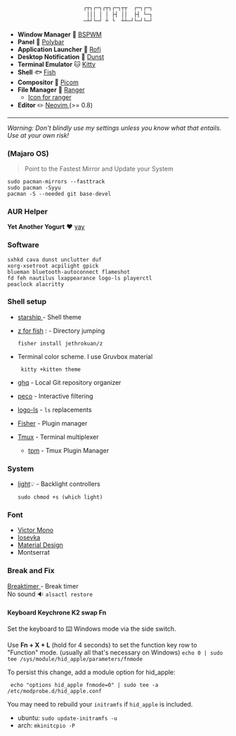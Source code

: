 <div align="center">

```css

┌┬┐┌─┐┌┬┐┌─┐┬┬  ┌─┐┌─┐
 │││ │ │ ├┤ ││  ├┤ └─┐
─┴┘└─┘ ┴ └  ┴┴─┘└─┘└─┘

```

</div>

- **Window Manager** :bento: [ BSPWM ](https://github.com/baskerville/bspwm)
- **Panel** :blossom: [ Polybar ](https://github.com/polybar/polybar)
- **Application Launcher** :rocket: [ Rofi ](https://github.com/davatorium/rofi)
- **Desktop Notification** :herb: [Dunst](https://github.com/dunst-project/dunst)
- **Terminal Emulator** :cat: [ Kitty ](https://github.com/kovidgoyal/kitty)
- **Shell** 🐟 [ Fish ](https://github.com/fish-shell/fish-shell)
- **Compositor** :shaved_ice: [Picom](https://github.com/yshui/picom)
- **File Manager** :flower_playing_cards: [ Ranger ](https://github.com/ranger/ranger)
  - [Icon for ranger](https://github.com/alexanderjeurissen/ranger_devicons)
- **Editor** :pencil2: [ Neovim ](https://github.com/neovim/neovim) (>= 0.8)

---

_Warning: Don't blindly use my settings unless you know what that entails. Use at your own risk!_

### (Majaro OS)

> Point to the Fastest Mirror and Update your System

```
sudo pacman-mirrors --fasttrack
sudo pacman -Syyu
pacman -S --needed git base-devel
```

### AUR Helper

**Yet Another Yogurt** :heart: [yay](https://github.com/Jguer/yay)

### Software

```
sxhkd cava dunst unclutter duf
xorg-xsetroot acpilight gpick
blueman bluetooth-autoconnect flameshot
fd feh nautilus lxappearance logo-ls playerctl
peaclock alacritty
```

### Shell setup

- [ starship ](https://starship.rs/) - Shell theme
- [z for fish](https://github.com/jethrokuan/z) : - Directory jumping
  ```
  fisher install jethrokuan/z
  ```
- Terminal color scheme. I use Gruvbox material

  ```
   kitty +kitten theme
  ```

- [ghq](https://github.com/x-motemen/ghq) - Local Git repository organizer
- [peco](https://github.com/peco/peco) - Interactive filtering
- [logo-ls](https://github.com/Yash-Handa/logo-ls) - `ls` replacements
- [Fisher](https://github.com/jorgebucaran/fisher) - Plugin manager
- [Tmux](https://github.com/tmux/tmux) - Terminal multiplexer
  - [tpm](https://github.com/tmux-plugins/tpm) - Tmux Plugin Manager

### System

- [light](https://archlinux.org/packages/community/x86_64/light/):bulb: - Backlight controllers

  ```
  sudo chmod +s (which light)
  ```

### Font

- [ Victor Mono ](https://rubjo.github.io/victor-mono/)
- [ Iosevka ](https://github.com/be5invis/Iosevka)
- [Material Design](https://github.com/Templarian/MaterialDesign-Font)
- Montserrat

### Break and Fix

[ Breaktimer ](https://breaktimer.app/) - Break timer  
No sound :sound: `alsactl restore`

#### Keyboard Keychrone K2 swap Fn

Set the keyboard to :keyboard: Windows mode via the side switch.

Use **Fn + X + L** (hold for 4 seconds) to set the function key row to "Function" mode. (usually all that's necessary on Windows)
`echo 0 | sudo tee /sys/module/hid_apple/parameters/fnmode`

To persist this change, add a module option for hid_apple:

```
 echo "options hid_apple fnmode=0" | sudo tee -a /etc/modprobe.d/hid_apple.conf
```

You may need to rebuild your `initramfs` if `hid_apple` is included.

- ubuntu: `sudo update-initramfs -u`
- arch: `mkinitcpio -P`

